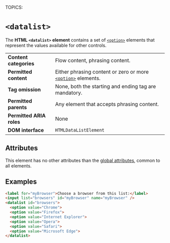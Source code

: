 TOPICS: <datalist>

# `<datalist>`

The **HTML `<datalist>` element** contains a set of [`<option>`](/en/webfrontend/<option>) elements
that represent the values available for other controls.

|  |  |
| :-- | :-- |
| **Content categories** | Flow content, phrasing content. |
| **Permitted content** | Either phrasing content or zero or more [`<option>`](/en/webfrontend/<option>) elements. |
| **Tag omission** | None, both the starting and ending tag are mandatory. |
| **Permitted parents** | Any element that accepts phrasing content. |
| **Permitted ARIA roles** | None |
| **DOM interface** | `HTMLDataListElement` |

## Attributes

This element has no other attributes than the [global attributes](/en/webfrontend/HTML_Global_Attributes),
common to all elements.

## Examples

```html
<label for="myBrowser">Choose a browser from this list:</label>
<input list="browsers" id="myBrowser" name="myBrowser" />
<datalist id="browsers">
  <option value="Chrome">
  <option value="Firefox">
  <option value="Internet Explorer">
  <option value="Opera">
  <option value="Safari">
  <option value="Microsoft Edge">
</datalist>
```
